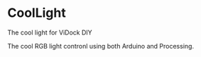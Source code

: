 CoolLight
=========

The cool light for ViDock DIY

The cool RGB light contronl using both Arduino and Processing.
